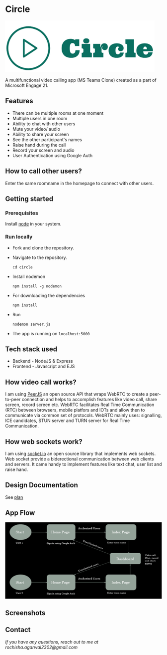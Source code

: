# Circle

![Logo](https://github.com/rochisha0/circle/blob/master/public/assets/circle.png)

A multifunctional video calling app (MS Teams Clone) created as a part of Microsoft Engage'21.

## Features

- There can be multiple rooms at one moment
- Multiple users in one room
- Ability to chat with other users
- Mute your video/ audio
- Ability to share your screen
- See the other participant's names
- Raise hand during the call
- Record your screen and audio
- User Authentication using Google Auth

## How to call other users?

Enter the same roomname in the homepage to connect with other users.

## Getting started

### Prerequisites

Install [node](https://nodejs.org/en/) in your system.

### Run locally

- Fork and clone the repository.
- Navigate to the repository.
    ```
    cd circle
    ```

- Install nodemon 
    ```
    npm install -g nodemon
    ```

- For downloading the dependencies
    ```
    npm install
    ```

- Run 
    ```
    nodemon server.js
    ```

- The app is running on `localhost:5000`

## Tech stack used

- Backend - NodeJS & Express
- Frontend - Javascript and EJS

## How video call works?

I am using [PeerJS](https://peerjs.com/) an open source API that wraps WebRTC to create a peer-to-peer connection and helps to accomplish features like video call, share screen, record screen etc. WebRTC facilitates Real Time Communication (RTC) between browsers, mobile platfors and IOTs and allow then to communicate via common set of protocols. WebRTC mainly uses: signalling, ICE candidates, STUN server and TURN server for Real Time Communication.

## How web sockets work?

I am using [socket.io](https://socket.io/) an open source library that implements web sockets. Web socket provide a biderectional communication between web clients and servers. It came handy to implement features like text chat, user list and raise hand.

## Design Documentation

See [plan](PLAN.md)

## App Flow

![App Flow](https://github.com/rochisha0/circle/blob/master/public/assets/appflow.png)

## Screenshots


## Contact

_If you have any questions, reach out to me at rochisha.agarwal2302@gmail.com_
